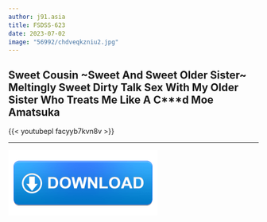 ```yaml
---
author: j91.asia
title: FSDSS-623 
date: 2023-07-02
image: "56992/chdveqkzniu2.jpg"
---
```


## Sweet Cousin ~Sweet And Sweet Older Sister~ Meltingly Sweet Dirty Talk Sex With My Older Sister Who Treats Me Like A C***d Moe Amatsuka


{{< youtubepl facyyb7kvn8v >}}
___
[![SlamDevs](https://raw.githubusercontent.com/fdjhdfucjqbsdh/hgo/master/blue-download-button.png)](https://sblona.com/d/facyyb7kvn8v)
